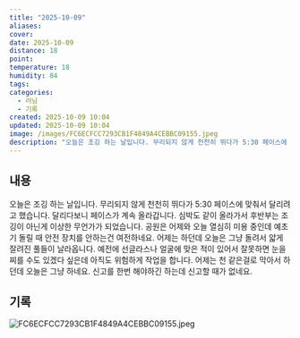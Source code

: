 ```yaml
---
title: "2025-10-09"
aliases:
cover:
date: 2025-10-09
distance: 18
point:
temperature: 18
humidity: 84
tags:
categories:
  - 러닝
  - 기록
created: 2025-10-09 10:04
updated: 2025-10-09 10:04
image: /images/FC6ECFCC7293CB1F4849A4CEBBC09155.jpeg
description: "오늘은 조깅 하는 날입니다. 무리되지 않게 천천히 뛰다가 5:30 페이스에 맞춰서 달리려고 했습니다. 달리다보니 페이스가 계속 올라갑니다. 심박도 같이 올라가서 후반부는 조깅이 아닌게 이상한 무언가가 되었습니다. 공원은 어제와 오늘 열심히 미용 중인데 예초기 돌릴 때 안전 장치를 안하는"
---
```


## 내용
오늘은 조깅 하는 날입니다. 무리되지 않게 천천히 뛰다가 5:30 페이스에 맞춰서 달리려고 했습니다. 달리다보니 페이스가 계속 올라갑니다. 심박도 같이 올라가서 후반부는 조깅이 아닌게 이상한 무언가가 되었습니다. 
공원은 어제와 오늘 열심히 미용 중인데 예초기 돌릴 때 안전 장치를 안하는건 여전하네요. 어제는 하던데 오늘은 그냥 돌려서 얇게 잘려진 풀들이 날라옵니다. 예전에 선글라스나 얼굴에 맞은 적이 있어서 잘못하면 눈을 찌를 수도 있겠다 싶은데 아직도 위험하게 작업을 합니다. 어제는 천 같은걸로 막아서 하던데 오늘은 그냥 하네요. 신고를 한번 해야하긴 하는데 신고할 때가 없네요.

## 기록

![FC6ECFCC7293CB1F4849A4CEBBC09155.jpeg](/images/FC6ECFCC7293CB1F4849A4CEBBC09155.jpeg)
